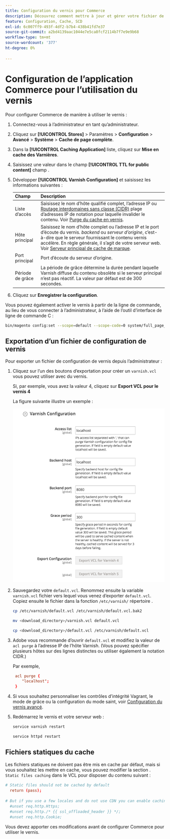 ```yaml
---
title: Configuration du vernis pour Commerce
description: Découvrez comment mettre à jour et gérer votre fichier de configuration de vernis pour l’application Commerce.
feature: Configuration, Cache, SCD
exl-id: 6c007ff9-493f-4df2-b7b4-438b41fd7e37
source-git-commit: a2bd4139aac1044e7e5ca8fcf2114b7f7e9e9b68
workflow-type: tm+mt
source-wordcount: '377'
ht-degree: 0%

---
```


# Configuration de l’application Commerce pour l’utilisation du vernis

Pour configurer Commerce de manière à utiliser le vernis :

1. Connectez-vous à l’administrateur en tant qu’administrateur.
1. Cliquez sur **[!UICONTROL Stores]** > Paramètres > **Configuration** > **Avancé** > **Système** > **Cache de page complète**.
1. Dans la **[!UICONTROL Caching Application]** liste, cliquez sur **Mise en cache des Varnières**.
1. Saisissez une valeur dans le champ **[!UICONTROL TTL for public content]** champ .
1. Développer **[!UICONTROL Varnish Configuration]** et saisissez les informations suivantes :

   | Champ | Description |
   | ----- | ----------- |
   | Liste d’accès | Saisissez le nom d’hôte qualifié complet, l’adresse IP ou [Routage interdomaines sans classe (CIDR)](https://www.digitalocean.com/community/tutorials/understanding-ip-addresses-subnets-and-cidr-notation-for-networking) plage d’adresses IP de notation pour laquelle invalider le contenu. Voir [Purge du cache en vernis](https://varnish-cache.org/docs/3.0/tutorial/purging.html). |
   | Hôte principal | Saisissez le nom d’hôte complet ou l’adresse IP et le port d’écoute du vernis. _backend_ ou _serveur d’origine_, c’est-à-dire que le serveur fournissant le contenu vernis accélère. En règle générale, il s’agit de votre serveur web. Voir [Serveur principal de cache de marque](https://www.varnish-cache.org/docs/trunk/users-guide/vcl-backends.html). |
   | Port principal | Port d’écoute du serveur d’origine. |
   | Période de grâce | La période de grâce détermine la durée pendant laquelle Varnish diffuse du contenu obsolète si le serveur principal n’est pas réactif. La valeur par défaut est de 300 secondes. |

1. Cliquez sur **Enregistrer la configuration**.

Vous pouvez également activer le vernis à partir de la ligne de commande, au lieu de vous connecter à l’administrateur, à l’aide de l’outil d’interface de ligne de commande C :

```bash
bin/magento config:set --scope=default --scope-code=0 system/full_page_cache/caching_application 2
```

## Exportation d’un fichier de configuration de vernis

Pour exporter un fichier de configuration de vernis depuis l’administrateur :

1. Cliquez sur l’un des boutons d’exportation pour créer un `varnish.vcl` vous pouvez utiliser avec du vernis.

   Si, par exemple, vous avez la valeur 4, cliquez sur **Export VCL pour le vernis 4**

   La figure suivante illustre un exemple :

   ![Configuration de Commerce pour l’utilisation du vernis dans l’administration](../../assets/configuration/varnish-admin-22.png)

1. Sauvegardez votre `default.vcl`. Renommez ensuite la variable `varnish.vcl` fichier vers lequel vous venez d’exporter `default.vcl`. Copiez ensuite le fichier dans la fonction `/etc/varnish/` répertoire .

   ```bash
   cp /etc/varnish/default.vcl /etc/varnish/default.vcl.bak2
   ```

   ```bash
   mv <download_directory>/varnish.vcl default.vcl
   ```

   ```bash
   cp <download_directory>/default.vcl /etc/varnish/default.vcl
   ```

1. Adobe vous recommande d’ouvrir `default.vcl` et modifiez la valeur de `acl purge` à l’adresse IP de l’hôte Varnish. (Vous pouvez spécifier plusieurs hôtes sur des lignes distinctes ou utiliser également la notation CIDR.)

   Par exemple,

   ```conf
    acl purge {
       "localhost";
    }
   ```

1. Si vous souhaitez personnaliser les contrôles d’intégrité Vagrant, le mode de grâce ou la configuration du mode saint, voir [Configuration du vernis avancé](config-varnish-advanced.md).

1. Redémarrez le vernis et votre serveur web :

   ```bash
   service varnish restart
   ```

   ```bash
   service httpd restart
   ```

## Fichiers statiques du cache

Les fichiers statiques ne doivent pas être mis en cache par défaut, mais si vous souhaitez les mettre en cache, vous pouvez modifier la section . `Static files caching` dans le VCL pour disposer du contenu suivant :

```conf
# Static files should not be cached by default
  return (pass);

# But if you use a few locales and do not use CDN you can enable caching static files by commenting previous line (#return (pass);) and uncommenting next 3 lines
  #unset req.http.Https;
  #unset req.http./* {{ ssl_offloaded_header }} */;
  #unset req.http.Cookie;
```

Vous devez apporter ces modifications avant de configurer Commerce pour utiliser le vernis.
